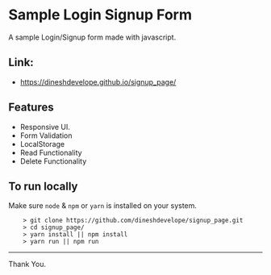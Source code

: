# Sample Login Signup Form

A sample Login/Signup form made with javascript.

## Link: 
- https://dineshdevelope.github.io/signup_page/


## Features
- Responsive UI.
- Form Validation
- LocalStorage
- Read Functionality
- Delete Functionality

## To run locally 

Make sure `node` & `npm` or `yarn` is installed on your system.

```
    > git clone https://github.com/dineshdevelope/signup_page.git
    > cd signup_page/
    > yarn install || npm install
    > yarn run || npm run
```
----------
Thank You.